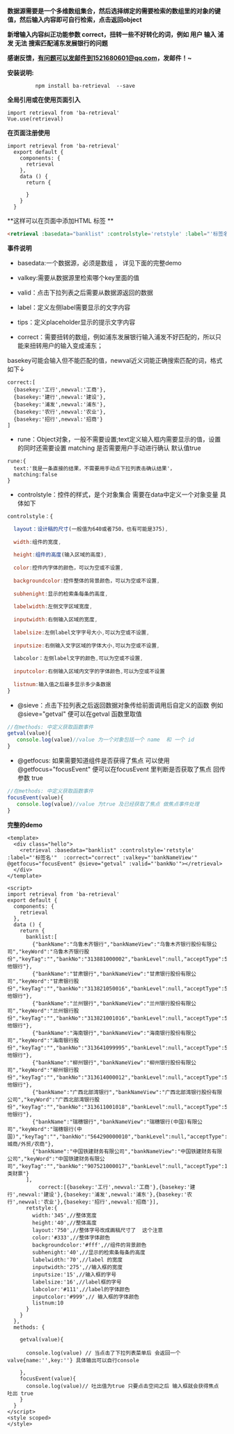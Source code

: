 
**数据源需要是一个多维数组集合，然后选择绑定的需要检索的数组里的对象的键值，然后输入内容即可自行检索，点击返回object**

**新增输入内容纠正功能参数 correct，扭转一些不好转化的词，例如 用户 输入 浦发  无法 搜索匹配浦东发展银行的问题**

**感谢反馈，有问题可以发邮件到1521680601@qq.com，发邮件！~**

**安装说明:**

`          npm install ba-retrieval  --save          `

**全局引用或在使用页面引入**

    import retrieval from 'ba-retrieval'
    Vue.use(retrieval) 


**在页面注册使用**

    import retrieval from 'ba-retrieval'
      export default {
        components: { 
          retrieval 
        }, 
        data () { 
          return { 
            
          }
        } 
      } 

**这样可以在页面中添加HTML 标签 **
```html
<retrieval :basedata="banklist" :controlstyle='retstyle' :label="'标签名'"  :correct="correct" :valkey="'bankNameView'" @getfocus="focusEvent" @sieve="getval" :valid="'bankNo'"></retrieval>
```
**事件说明**

- basedata:一个数据源，必须是数组 ， 详见下面的完整demo

- valkey:需要从数据源里检索哪个key里面的值

- valid：点击下拉列表之后需要从数据源返回的数据

- label：定义左侧label需要显示的文字内容

- tips：定义placeholder显示的提示文字内容

- correct：需要扭转的数组，例如浦东发展银行输入浦发不好匹配的，所以只能来扭转用户的输入变成浦东；

basekey可能会输入但不能匹配的值，newval近义词能正确搜索匹配的词，格式如下↓

```
correct:[
  {basekey:'工行',newval:'工商'},
  {basekey:'建行',newval:'建设'},
  {basekey:'浦发',newval:'浦东'},
  {basekey:'农行',newval:'农业'},
  {basekey:'招行',newval:'招商'}
]
```

- rune：Object对象，一般不需要设置;text定义输入框内需要显示的值，设置的同时还需要设置 matching 是否需要用户手动进行确认 默认值true

```
rune:{
  text:'我是一条直接的结果，不需要用手动点下拉列表击确认结果'，
  matching:false
}

```
- controlstyle：控件的样式，是个对象集合 需要在data中定义一个对象变量 具体如下

```javascript
controlstyle：{

  layout：设计稿的尺寸(一般值为640或者750，也有可能是375),
  
  width:组件的宽度,
  
  height:组件的高度(输入区域的高度),
  
  color:控件内字体的颜色，可以为空或不设置,
  
  backgroundcolor:控件整体的背景颜色，可以为空或不设置,
  
  subhenight:显示的检索条每条的高度,
  
  labelwidth:左侧文字区域宽度,
  
  inputwidth:右侧输入区域的宽度,
  
  labelsize:左侧label文字字号大小,可以为空或不设置,
  
  inputsize:右侧输入文字区域的字体大小,可以为空或不设置,
  
  labcolor：左侧label文字的颜色,可以为空或不设置,
  
  inputcolor:右侧输入区域内文字的字体颜色,可以为空或不设置
  
  listnum:输入值之后最多显示多少条数据
}
```

- @sieve：点击下拉列表之后返回数据对象传给前面调用后自定义的函数 例如 @sieve="getval" 便可以在getval 函数里取值

```javascript
//在methods: 中定义获取函数事件 
getval(value){
   console.log(value)//value 为一个对象包括一个 name  和 一个 id
} 
```
- @getfocus: 如果需要知道组件是否获得了焦点 可以使用 @getfocus="focusEvent" 便可以在focusEvent 里判断是否获取了焦点 回传参数 true

```javascript
//在methods: 中定义获取函数事件 
focusEvent(value){
   console.log(value)//value 为true 及已经获取了焦点 做焦点事件处理
} 
```

**完整的demo**

    <template>
      <div class="hello">
        <retrieval :basedata="banklist" :controlstyle='retstyle' :label="'标签名'"  :correct="correct" :valkey="'bankNameView'" @getfocus="focusEvent" @sieve="getval" :valid="'bankNo'"></retrieval>
      </div>
    </template>
    
    <script>
    import retrieval from 'ba-retrieval'
    export default {
      components: { 
        retrieval 
      },
      data () {
        return {
          banklist:[
            {"bankName":"乌鲁木齐银行","bankNameView":"乌鲁木齐银行股份有限公司","keyWord":"乌鲁木齐银行股份","keyTag":"","bankNo":"313881000002","bankLevel":null,"acceptType":5,"acceptTypeName":"其他银行"},
            {"bankName":"甘肃银行","bankNameView":"甘肃银行股份有限公司","keyWord":"甘肃银行股份","keyTag":"","bankNo":"313821050016","bankLevel":null,"acceptType":5,"acceptTypeName":"其他银行"},
            {"bankName":"兰州银行","bankNameView":"兰州银行股份有限公司","keyWord":"兰州银行股份","keyTag":"","bankNo":"313821001016","bankLevel":null,"acceptType":5,"acceptTypeName":"其他银行"},
            {"bankName":"海南银行","bankNameView":"海南银行股份有限公司","keyWord":"海南银行股份","keyTag":"","bankNo":"313641099995","bankLevel":null,"acceptType":5,"acceptTypeName":"其他银行"},
            {"bankName":"柳州银行","bankNameView":"柳州银行股份有限公司","keyWord":"柳州银行股份","keyTag":"","bankNo":"313614000012","bankLevel":null,"acceptType":5,"acceptTypeName":"其他银行"},
            {"bankName":"广西北部湾银行","bankNameView":"广西北部湾银行股份有限公司","keyWord":"广西北部湾银行股份","keyTag":"","bankNo":"313611001018","bankLevel":null,"acceptType":5,"acceptTypeName":"其他银行"},
            {"bankName":"瑞穗银行","bankNameView":"瑞穗银行(中国)有限公司","keyWord":"瑞穗银行(中国)","keyTag":"","bankNo":"564290000010","bankLevel":null,"acceptType":4,"acceptTypeName":"小城商/外贸/农商"},
            {"bankName":"中国铁建财务有限公司","bankNameView":"中国铁建财务有限公司","keyWord":"中国铁建财务有限公司","keyTag":"","bankNo":"907521000017","bankLevel":null,"acceptType":1,"acceptTypeName":"一类财票"}
          ],
		      correct:[{basekey:'工行',newval:'工商'},{basekey:'建行',newval:'建设'},{basekey:'浦发',newval:'浦东'},{basekey:'农行',newval:'农业'},{basekey:'招行',newval:'招商'}],
          retstyle:{
            width:'345',//整体宽度
            height:'40',//整体高度
            layout:'750',//整体字号改成画稿尺寸了  这个注意
            color:'#333',//整体字体颜色
            backgroundcolor:'#fff',//组件的背景颜色
            subhenight:'40',//显示的检索条每条的高度
            labelwidth:'70',//label 的宽度
            inputwidth:'275',//输入框的宽度
            inputsize:'15',//输入框的字号
            labelsize:'16',//label框的字号
            labcolor:'#111',//label的字体颜色
            inputcolor:'#999',// 输入框的字体颜色
            listnum:10
          }
        }
      },
      methods: {
    
        getval(value){
    
          console.log(value) // 当点击了下拉列表菜单后 会返回一个valve{name:'',key:''} 具体输出可以自行console
    
        },
        focusEvent(value){
          console.log(value)// 吐出值为true 只要点击空间之后 输入框就会获得焦点 吐出 true
        }
      }
    </script>
    <style scoped>
    </style>


